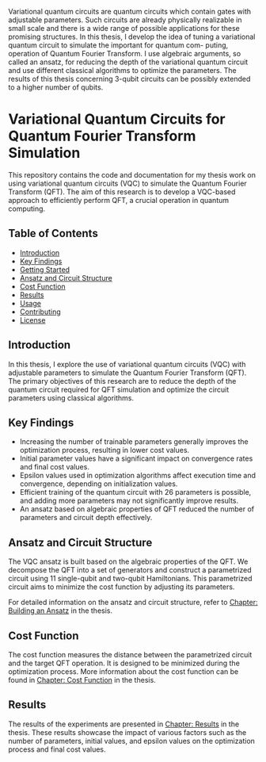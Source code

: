 Variational quantum circuits are quantum circuits which contain gates with adjustable parameters. 
Such circuits are already physically realizable in small scale and there is a wide
range of possible applications for these promising structures. In this thesis, I develop the
idea of tuning a variational quantum circuit to simulate the important for quantum com-
puting, operation of Quantum Fourier Transform. I use algebraic arguments, so called an
ansatz, for reducing the depth of the variational quantum circuit and use different classical algorithms to optimize the parameters. The results of this thesis concerning 3-qubit
circuits can be possibly extended to a higher number of qubits.

# Variational Quantum Circuits for Quantum Fourier Transform Simulation

This repository contains the code and documentation for my thesis work on using variational quantum circuits (VQC) to simulate the Quantum Fourier Transform (QFT). The aim of this research is to develop a VQC-based approach to efficiently perform QFT, a crucial operation in quantum computing.

## Table of Contents

- [Introduction](#introduction)
- [Key Findings](#key-findings)
- [Getting Started](#getting-started)
- [Ansatz and Circuit Structure](#ansatz-and-circuit-structure)
- [Cost Function](#cost-function)
- [Results](#results)
- [Usage](#usage)
- [Contributing](#contributing)
- [License](#license)

## Introduction

In this thesis, I explore the use of variational quantum circuits (VQC) with adjustable parameters to simulate the Quantum Fourier Transform (QFT). The primary objectives of this research are to reduce the depth of the quantum circuit required for QFT simulation and optimize the circuit parameters using classical algorithms.

## Key Findings

- Increasing the number of trainable parameters generally improves the optimization process, resulting in lower cost values.
- Initial parameter values have a significant impact on convergence rates and final cost values.
- Epsilon values used in optimization algorithms affect execution time and convergence, depending on initialization values.
- Efficient training of the quantum circuit with 26 parameters is possible, and adding more parameters may not significantly improve results.
- An ansatz based on algebraic properties of QFT reduced the number of parameters and circuit depth effectively.


## Ansatz and Circuit Structure

The VQC ansatz is built based on the algebraic properties of the QFT. We decompose the QFT into a set of generators and construct a parametrized circuit using 11 single-qubit and two-qubit Hamiltonians. This parametrized circuit aims to minimize the cost function by adjusting its parameters.

For detailed information on the ansatz and circuit structure, refer to [Chapter: Building an Ansatz](#building-an-ansatz) in the thesis.

## Cost Function

The cost function measures the distance between the parametrized circuit and the target QFT operation. It is designed to be minimized during the optimization process. More information about the cost function can be found in [Chapter: Cost Function](#cost-function) in the thesis.

## Results

The results of the experiments are presented in [Chapter: Results](#results) in the thesis. These results showcase the impact of various factors such as the number of parameters, initial values, and epsilon values on the optimization process and final cost values.
